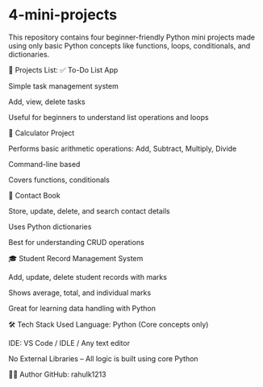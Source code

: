 # 4-mini-projects
This repository contains four beginner-friendly Python mini projects made using only basic Python concepts like functions, loops, conditionals, and dictionaries.

📁 Projects List:
✅ To-Do List App

Simple task management system

Add, view, delete tasks

Useful for beginners to understand list operations and loops

🧮 Calculator Project

Performs basic arithmetic operations: Add, Subtract, Multiply, Divide

Command-line based

Covers functions, conditionals

📒 Contact Book

Store, update, delete, and search contact details

Uses Python dictionaries

Best for understanding CRUD operations

🎓 Student Record Management System

Add, update, delete student records with marks

Shows average, total, and individual marks

Great for learning data handling with Python

🛠️ Tech Stack Used
Language: Python (Core concepts only)

IDE: VS Code / IDLE / Any text editor

No External Libraries – All logic is built using core Python

🧑‍💻 Author
GitHub: rahulk1213

